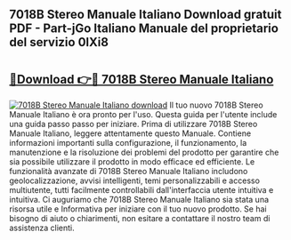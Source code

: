 ## 7018B Stereo Manuale Italiano Download gratuit PDF - Part-jGo Italiano Manuale del proprietario del servizio 0lXi8

# <h2><a href="http://dfb3kpm.blite.top/?on=7018B+Stereo+Manuale+Italiano">🔗Download 👉🔴 7018B Stereo Manuale Italiano</a></h2>

[![7018B Stereo Manuale Italiano download](https://i.imgur.com/lujVjoI.png)](http://dfb3kpm.blite.top/?on=7018B+Stereo+Manuale+Italiano)
Il tuo nuovo 7018B Stereo Manuale Italiano è ora pronto per l'uso. Questa guida per l'utente include una guida passo passo per iniziare. Prima di utilizzare 7018B Stereo Manuale Italiano, leggere attentamente questo Manuale. Contiene informazioni importanti sulla configurazione, il funzionamento, la manutenzione e la risoluzione dei problemi del prodotto per garantire che sia possibile utilizzare il prodotto in modo efficace ed efficiente. Le funzionalità avanzate di 7018B Stereo Manuale Italiano includono geolocalizzazione, avvisi intelligenti, temi personalizzabili e accesso multiutente, tutti facilmente controllabili dall'interfaccia utente intuitiva e intuitiva. Ci auguriamo che 7018B Stereo Manuale Italiano sia stata una risorsa utile e Informativa per iniziare con il tuo nuovo prodotto. Se hai bisogno di aiuto o chiarimenti, non esitare a contattare il nostro team di assistenza clienti.
